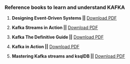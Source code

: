 ### Reference books to learn and understand KAFKA

1. **Designing Event-Driven Systems ||**  [Download PDF](DES.pdf)

2. **Kafka Streams in Action ||**  [Download PDF](Kafkastreams.pdf)

3. **Kafka The Definitive Guide ||**  [Download PDF](Kafkaguide.pdf)

4. **Kafka in Action ||** [Download PDF](KafkaAction.pdf)

5. **Mastering Kafka streams and ksqlDB ||** [Download PDF](KsqlDB.pdf)